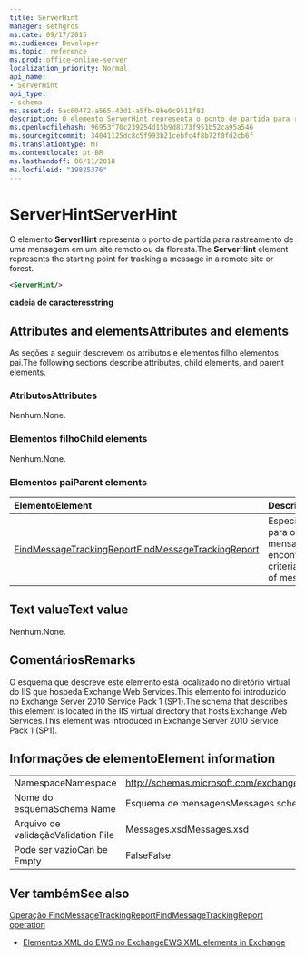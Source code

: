 ```yaml
---
title: ServerHint
manager: sethgros
ms.date: 09/17/2015
ms.audience: Developer
ms.topic: reference
ms.prod: office-online-server
localization_priority: Normal
api_name:
- ServerHint
api_type:
- schema
ms.assetid: 5ac60472-a565-43d1-a5fb-8be0c9511f82
description: O elemento ServerHint representa o ponto de partida para rastreamento de uma mensagem em um site remoto ou da floresta.
ms.openlocfilehash: 96953f70c239254d15b9d8173f951b52ca95a546
ms.sourcegitcommit: 34041125dc8c5f993b21cebfc4f8b72f0fd2cb6f
ms.translationtype: MT
ms.contentlocale: pt-BR
ms.lasthandoff: 06/11/2018
ms.locfileid: "19825376"
---
```

# <a name="serverhint"></a><span data-ttu-id="7b6bc-103">ServerHint</span><span class="sxs-lookup"><span data-stu-id="7b6bc-103">ServerHint</span></span>

<span data-ttu-id="7b6bc-104">O elemento **ServerHint** representa o ponto de partida para rastreamento de uma mensagem em um site remoto ou da floresta.</span><span class="sxs-lookup"><span data-stu-id="7b6bc-104">The **ServerHint** element represents the starting point for tracking a message in a remote site or forest.</span></span> 
  
```xml
<ServerHint/>
```

 <span data-ttu-id="7b6bc-105">**cadeia de caracteres**</span><span class="sxs-lookup"><span data-stu-id="7b6bc-105">**string**</span></span>
## <a name="attributes-and-elements"></a><span data-ttu-id="7b6bc-106">Attributes and elements</span><span class="sxs-lookup"><span data-stu-id="7b6bc-106">Attributes and elements</span></span>

<span data-ttu-id="7b6bc-107">As seções a seguir descrevem os atributos e elementos filho elementos pai.</span><span class="sxs-lookup"><span data-stu-id="7b6bc-107">The following sections describe attributes, child elements, and parent elements.</span></span>
  
### <a name="attributes"></a><span data-ttu-id="7b6bc-108">Atributos</span><span class="sxs-lookup"><span data-stu-id="7b6bc-108">Attributes</span></span>

<span data-ttu-id="7b6bc-109">Nenhum.</span><span class="sxs-lookup"><span data-stu-id="7b6bc-109">None.</span></span>
  
### <a name="child-elements"></a><span data-ttu-id="7b6bc-110">Elementos filho</span><span class="sxs-lookup"><span data-stu-id="7b6bc-110">Child elements</span></span>

<span data-ttu-id="7b6bc-111">Nenhum.</span><span class="sxs-lookup"><span data-stu-id="7b6bc-111">None.</span></span>
  
### <a name="parent-elements"></a><span data-ttu-id="7b6bc-112">Elementos pai</span><span class="sxs-lookup"><span data-stu-id="7b6bc-112">Parent elements</span></span>

|<span data-ttu-id="7b6bc-113">**Elemento**</span><span class="sxs-lookup"><span data-stu-id="7b6bc-113">**Element**</span></span>|<span data-ttu-id="7b6bc-114">**Descrição**</span><span class="sxs-lookup"><span data-stu-id="7b6bc-114">**Description**</span></span>|
|:-----|:-----|
|[<span data-ttu-id="7b6bc-115">FindMessageTrackingReport</span><span class="sxs-lookup"><span data-stu-id="7b6bc-115">FindMessageTrackingReport</span></span>](findmessagetrackingreport.md) <br/> |<span data-ttu-id="7b6bc-116">Especifica os critérios para os tipos de mensagens para encontrar.</span><span class="sxs-lookup"><span data-stu-id="7b6bc-116">Specifies criteria for the types of messages to find.</span></span>  <br/> |
   
## <a name="text-value"></a><span data-ttu-id="7b6bc-117">Text value</span><span class="sxs-lookup"><span data-stu-id="7b6bc-117">Text value</span></span>

<span data-ttu-id="7b6bc-118">Nenhum.</span><span class="sxs-lookup"><span data-stu-id="7b6bc-118">None.</span></span>
  
## <a name="remarks"></a><span data-ttu-id="7b6bc-119">Comentários</span><span class="sxs-lookup"><span data-stu-id="7b6bc-119">Remarks</span></span>

<span data-ttu-id="7b6bc-120">O esquema que descreve este elemento está localizado no diretório virtual do IIS que hospeda Exchange Web Services.This elemento foi introduzido no Exchange Server 2010 Service Pack 1 (SP1).</span><span class="sxs-lookup"><span data-stu-id="7b6bc-120">The schema that describes this element is located in the IIS virtual directory that hosts Exchange Web Services.This element was introduced in Exchange Server 2010 Service Pack 1 (SP1).</span></span>
  
## <a name="element-information"></a><span data-ttu-id="7b6bc-121">Informações de elemento</span><span class="sxs-lookup"><span data-stu-id="7b6bc-121">Element information</span></span>

|||
|:-----|:-----|
|<span data-ttu-id="7b6bc-122">Namespace</span><span class="sxs-lookup"><span data-stu-id="7b6bc-122">Namespace</span></span>  <br/> |http://schemas.microsoft.com/exchange/services/2006/messages  <br/> |
|<span data-ttu-id="7b6bc-123">Nome do esquema</span><span class="sxs-lookup"><span data-stu-id="7b6bc-123">Schema Name</span></span>  <br/> |<span data-ttu-id="7b6bc-124">Esquema de mensagens</span><span class="sxs-lookup"><span data-stu-id="7b6bc-124">Messages schema</span></span>  <br/> |
|<span data-ttu-id="7b6bc-125">Arquivo de validação</span><span class="sxs-lookup"><span data-stu-id="7b6bc-125">Validation File</span></span>  <br/> |<span data-ttu-id="7b6bc-126">Messages.xsd</span><span class="sxs-lookup"><span data-stu-id="7b6bc-126">Messages.xsd</span></span>  <br/> |
|<span data-ttu-id="7b6bc-127">Pode ser vazio</span><span class="sxs-lookup"><span data-stu-id="7b6bc-127">Can be Empty</span></span>  <br/> |<span data-ttu-id="7b6bc-128">False</span><span class="sxs-lookup"><span data-stu-id="7b6bc-128">False</span></span>  <br/> |
   
## <a name="see-also"></a><span data-ttu-id="7b6bc-129">Ver também</span><span class="sxs-lookup"><span data-stu-id="7b6bc-129">See also</span></span>



[<span data-ttu-id="7b6bc-130">Operação FindMessageTrackingReport</span><span class="sxs-lookup"><span data-stu-id="7b6bc-130">FindMessageTrackingReport operation</span></span>](findmessagetrackingreport-operation.md)


- [<span data-ttu-id="7b6bc-131">Elementos XML do EWS no Exchange</span><span class="sxs-lookup"><span data-stu-id="7b6bc-131">EWS XML elements in Exchange</span></span>](ews-xml-elements-in-exchange.md)

